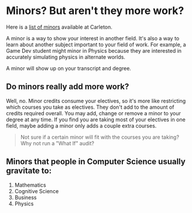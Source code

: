 <h1>Minors? But aren't they more work?</h1>

Here is a [list of minors](http://admissions.carleton.ca/minors/)
available at Carleton.

  A minor is a way to show your interest in another field. It's also
a way to learn about another subject important to your field of work.
For example, a Game Dev student might minor in Physics because they are
interested in accurately simulating physics in alternate worlds.

A minor will show up on your transcript and degree.


<h2>Do minors really add more work?</h2>

Well, no.  Minor credits consume your electives, so it's more like
restricting which courses you take as electives.  They don't add to
the amount of credits required overall.
You may add, change or remove a minor to your degree at any time.  If
you find you are taking most of your electives in one field, maybe
adding a minor only adds a couple extra courses.

>Not sure if a certain minor will fit with the courses you are taking?
>Why not run a "What If" audit?


<h2>Minors that people in Computer Science usually gravitate to: </h2>

1. Mathematics
2. Cognitive Science
3. Business
4. Physics
